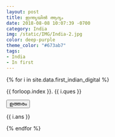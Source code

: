 ```yaml
---
layout: post
title: ഇന്ത്യയിൽ ആദ്യം
date: 2018-08-08 10:07:39 -0700
category: India
img: /static/IMG/India-2.jpg
color: deep-purple
theme_color: "#673ab7"
tags: 
- India
- In first
---
```


{% for i in site.data.first_indian_digital %}
<div class="w3-panel w3-pale-blue w3-leftbar w3-border-blue">
<p>{{ forloop.index }}. {{ i.ques }}</p>
</div>
<button onclick="myFunction('Demo{{ forloop.index }}')" class="w3-button w3-block w3-left-align w3-green">
ഉത്തരം</button>

<div id="Demo{{ forloop.index }}" class="w3-hide w3-container">
  <p>{{ i.ans }}</p>
</div>
{% endfor %}
